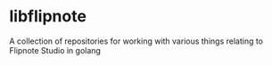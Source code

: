 # libflipnote
A collection of repositories for working with various things relating to Flipnote Studio in golang
